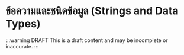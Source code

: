 # ข้อความและชนิดข้อมูล (Strings and Data Types)

:::warning DRAFT
This is a draft content and may be incomplete or inaccurate.
:::

